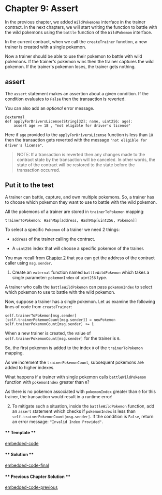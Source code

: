 # Chapter 9: Assert

In the previous chapter, we added `WildPokemons` interface in the trainer contract. In the next chapters, we will start writing the function to battle with the wild pokemons using the `battle` function of the `WildPokemon` interface.

In the current contract, when we call the `createTrainer` function, a new trainer is created with a single pokemon.

Now a trainer should be able to use their pokemon to battle with wild pokemons. If the trainer's pokemon wins then the trainer captures the wild pokemon. If the trainer's pokemon loses, the trainer gets nothing.

## assert

The `assert` statement makes an assertion about a given condition. If the condition evaluates to `False` then the transaction is reverted.

You can also add an _optional_ error message.

```vyper
@external
def applyForDriversLicense(String[32]: name, uint256: age):
    assert age >= 18 , "not eligible for driver's license"
```

Here if `age` provided to the `applyForDriversLicense` function is less than `18` then the transaction gets reverted with the message `"not eligible for driver's license"`.

> NOTE: If a transaction is reverted then any changes made to the contract state by the transaction will be canceled. In other words, the state of the contract will be restored to the state before the transaction occurred.

## Put it to the test

A trainer can battle, capture, and own multiple pokemons. So, a trainer has to choose which pokemon they want to use to battle with the wild pokemon.

All the pokemons of a trainer are stored in `trainerToPokemon` mapping:

```vyper
trainerToPokemon: HashMap[address, HashMap[uint256, Pokemon]]
```

To select a specific `Pokemon` of a trainer we need 2 things:

- `address` of the trainer calling the contract.

- A `uint256` index that will choose a specific pokemon of the trainer.

You may recall from [Chapter 2](/2/msg-sender) that you can get the address of the contract caller using `msg.sender`.

1. Create an `external` function named `battleWildPokemon` which takes a single parameter: `pokemonIndex` of `uint256` type.

A trainer who calls the `battleWildPokemon` can pass `pokemonIndex` to select which pokemon to use to battle with the wild pokemon.

Now, suppose a trainer has a single pokemon. Let us examine the following lines of code from `createTrainer`:

```vyper
self.trainerToPokemon[msg.sender][self.trainerPokemonCount[msg.sender]] = newPokemon
self.trainerPokemonCount[msg.sender] += 1
```

When a new trainer is created, the value of `self.trainerPokemonCount[msg.sender]` for the trainer is `0`.

So, the first pokemon is added to the index `0` of the `trainerToPokemon` mapping.

As we increment the `trainerPokemonCount`, subsequent pokemons are added to higher indexes.

What happens if a trainer with single pokemon calls `battleWildPokemon` function with `pokemonIndex` greater than `0`?

As there is no pokemon associated with `pokemonIndex` greater than `0` for this trainer, the transaction would result in a runtime error!

2. To mitigate such a situation, inside the `battleWildPokemon` function, add an `assert` statement which checks if `pokemonIndex` is less than `self.trainerPokemonCount[msg.sender]`. If the condition is `False`, return an error message: `"Invalid Index Provided"`.

<!-- tabs:start -->

#### ** Template **

[embedded-code](../assets/2/2.9-template-code.vy ':include :type=code embed-template')

#### ** Solution **

[embedded-code-final](../assets/2/2.9-finished-code.vy ':include :type=code embed-final')

#### ** Previous Chapter Solution **

[embedded-code-previous](../assets/2/2.8-finished-code.vy ':include :type=code embed-previous')

<!-- tabs:end -->
